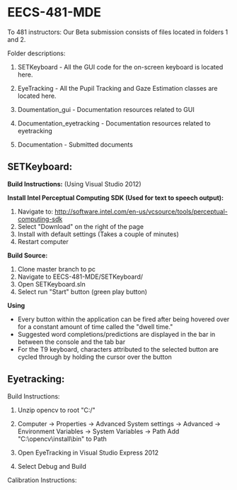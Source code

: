 EECS-481-MDE
============

To 481 instructors: Our Beta submission consists of files located in folders 1 and 2.

Folder descriptions:

1) SETKeyboard - All the GUI code for the on-screen keyboard is located here.

2) EyeTracking - All the Pupil Tracking and Gaze Estimation classes are located here.

3) Doumentation_gui - Documentation resources related to GUI

4) Documentation_eyetracking - Documentation resources related to eyetracking

5) Documentation - Submitted documents


SETKeyboard:
-------------
**Build Instructions:**
(Using Visual Studio 2012)

**Install Intel Perceptual Computing SDK (Used for text to speech output):**

 1. Navigate to: http://software.intel.com/en-us/vcsource/tools/perceptual-computing-sdk
 2. Select "Download" on the right of the page
 3. Install with default settings (Takes a couple of minutes)
 4. Restart computer

**Build Source:**
 1. Clone master branch to pc
 2. Navigate to EECS-481-MDE/SETKeyboard/
 3. Open SETKeyboard.sln
 4. Select run "Start" button (green play button)
 
**Using**
 * Every button within the application can be fired after being hovered over for a constant amount of time called the "dwell time."
 * Suggested word completions/predictions are displayed in the bar in between the console and the tab bar
 * For the T9 keyboard, characters attributed to the selected button are cycled through by holding the cursor over the button


Eyetracking:
-------------
Build Instructions:

1. Unzip opencv to root "C:/"

2. Computer -> Properties -> Advanced System settings -> Advanced -> Environment Variables -> System Variables -> Path
Add "C:\opencv\install\bin" to Path

3. Open EyeTracking in Visual Studio Express 2012

4. Select Debug and Build

Calibration Instructions:


